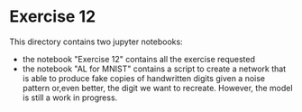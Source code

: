 # Exercise 12

This directory contains two jupyter notebooks:

- the notebook "Exercise 12" contains all the exercise requested
- the notebook "AL for MNIST" contains a script to create a network that is able to produce fake copies of handwritten digits given a noise pattern or,even better, the digit we want to recreate. However, the model is still a work in progress.
